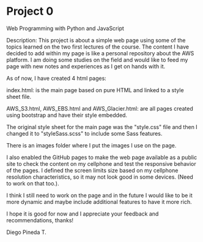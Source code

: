 # Project 0

Web Programming with Python and JavaScript

Description:
This project is about a simple web page using some of the
topics learned on the two first lectures of the course.
The content I have decided to add within my page is like
a personal repository about the AWS platform. I am doing some
studies on the field and would like to feed my page with
new notes and experiences as I get on hands with it.

As of now, I have created 4 html pages:

index.html: is the main page based on pure HTML and linked to
a style sheet file.

AWS_S3.html, AWS_EBS.html and AWS_Glacier.html: are all pages
created using bootstrap and have their style embedded.

The original style sheet for the main page was the "style.css" file
and then I changed it to "styleSass.scss" to include some Sass features.

There is an images folder where I put the images I use on the page.

I also enabled the GitHub pages to make the web page available as
a public site to check the content on my cellphone and test the
responsive behavior of the pages. I defined the screen limits size based
on my cellphone resolution characteristics, so it may not look good
in some devices. (Need to work on that too.).

I think I still need to work on the page and in the future
I would like to be it more dynamic and maybe include additional
features to have it more rich.

I hope it is good for now and I appreciate your feedback
and recommendations, thanks!

Diego Pineda T.
